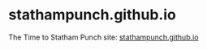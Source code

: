 # stathampunch.github.io
The Time to Statham Punch site: <a href="stathampunch.github.io">stathampunch.github.io</a>
